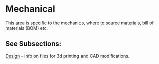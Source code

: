 # Mechanical
This area is specific to the mechanics, where to source materials, bill of materials (BOM) etc. 

## See Subsections:
[Design](design) - Info on files for 3d printing and CAD modifications.
